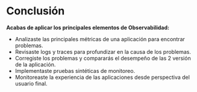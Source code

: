 # Conclusión

**Acabas de aplicar los principales elementos de Observabilidad:**

- Analizaste las principales métricas de una aplicación para encontrar problemas.
- Revisaste logs y traces para profundizar en la causa de los problemas.
- Corregiste los problemas y compararás el desempeño de las 2 versión de la aplicación.
- Implementaste pruebas sintéticas de monitoreo.
- Monitoreaste la experiencia de las aplicaciones desde perspectiva del usuario final.